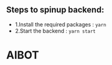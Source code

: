 ## Steps to spinup backend:
 - 1.Install the required packages : `yarn`
 - 2.Start the backend : `yarn start`
# AIBOT
